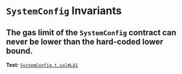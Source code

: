 # `SystemConfig` Invariants

## The gas limit of the `SystemConfig` contract can never be lower than the hard-coded lower bound.
**Test:** [`SystemConfig.t.sol#L81`](../test/invariants/SystemConfig.t.sol#L81)

